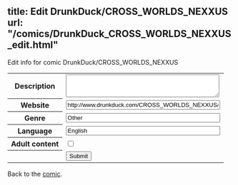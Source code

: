 title: Edit DrunkDuck/CROSS_WORLDS_NEXXUS
url: "/comics/DrunkDuck_CROSS_WORLDS_NEXXUS_edit.html"
---
Edit info for comic DrunkDuck/CROSS_WORLDS_NEXXUS

<form name="comic" action="http://gaepostmail.appspot.com/comic/" method="post">
<table class="comicinfo">
<tr>
<th>Description</th><td><textarea name="description" cols="40" rows="3"></textarea></td>
</tr>
<tr>
<th>Website</th><td><input type="text" name="url" value="http://www.drunkduck.com/CROSS_WORLDS_NEXXUS/" size="40"/></td>
</tr>
<tr>
<th>Genre</th><td><input type="text" name="genre" value="Other" size="40"/></td>
</tr>
<tr>
<th>Language</th><td><input type="text" name="language" value="English" size="40"/></td>
</tr>
<tr>
<th>Adult content</th><td><input type="checkbox" name="adult" value="adult" /></td>
</tr>
<tr>
<th></th><td>
<input type="hidden" name="comic" value="DrunkDuck_CROSS_WORLDS_NEXXUS" />
<input type="submit" name="submit" value="Submit" />
</td>
</tr>
</table>
</form>

Back to the [comic](DrunkDuck_CROSS_WORLDS_NEXXUS.html).

